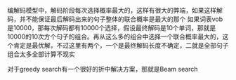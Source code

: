 编解码模型中，解码阶段每次选择概率最大的，这样有很大的弊端，如果这样解码，并不能保证最后解码出来的句子整体的联合概率是最大的那个
如果词表vob是10000，那每次解码都有10000个选择，假设最终解码是10个单词，那就是10000的10次方个句子的组合。再从这么多的组合中选择一个联合概率最大的，这个肯定是最优解，不过这里有两个，一个是最终解码长度不确定，二就是全部句子组合太多全部计算不现实

对于greedy search有一个很好的折中解决方案，那就是Beam search